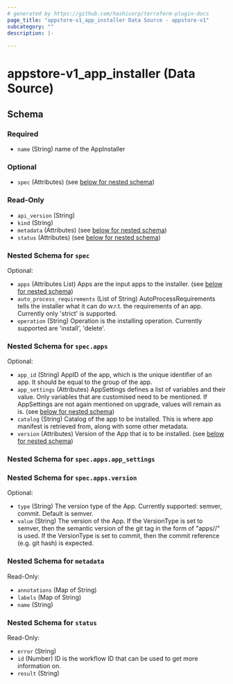 ```yaml
---
# generated by https://github.com/hashicorp/terraform-plugin-docs
page_title: "appstore-v1_app_installer Data Source - appstore-v1"
subcategory: ""
description: |-
  
---
```


# appstore-v1_app_installer (Data Source)





<!-- schema generated by tfplugindocs -->
## Schema

### Required

- `name` (String) name of the AppInstaller

### Optional

- `spec` (Attributes) (see [below for nested schema](#nestedatt--spec))

### Read-Only

- `api_version` (String)
- `kind` (String)
- `metadata` (Attributes) (see [below for nested schema](#nestedatt--metadata))
- `status` (Attributes) (see [below for nested schema](#nestedatt--status))

<a id="nestedatt--spec"></a>
### Nested Schema for `spec`

Optional:

- `apps` (Attributes List) Apps are the input apps to the installer. (see [below for nested schema](#nestedatt--spec--apps))
- `auto_process_requirements` (List of String) AutoProcessRequirements tells the installer what it can do w.r.t. the requirements of an app.
Currently only 'strict' is supported.
- `operation` (String) Operation is the installing operation.
Currently supported are 'install', 'delete'.

<a id="nestedatt--spec--apps"></a>
### Nested Schema for `spec.apps`

Optional:

- `app_id` (String) AppID of the app, which is the unique identifier of an app. It should be equal to the group of the app.
- `app_settings` (Attributes) AppSettings defines a list of variables and their value. Only variables that are customised need to be mentioned.
If AppSettings are not again mentioned on upgrade, values will remain as is. (see [below for nested schema](#nestedatt--spec--apps--app_settings))
- `catalog` (String) Catalog of the app to be installed.
This is where app manifest is retrieved from, along with some other metadata.
- `version` (Attributes) Version of the App that is to be installed. (see [below for nested schema](#nestedatt--spec--apps--version))

<a id="nestedatt--spec--apps--app_settings"></a>
### Nested Schema for `spec.apps.app_settings`


<a id="nestedatt--spec--apps--version"></a>
### Nested Schema for `spec.apps.version`

Optional:

- `type` (String) The version type of the App. Currently supported: semver, commit.
Default is semver.
- `value` (String) The version of the App.
If the VersionType is set to semver,
then the semantic version of the git tag in the form of "apps/<appname>/<semver>" is used.
If the VersionType is set to commit,
then the commit reference (e.g. git hash) is expected.




<a id="nestedatt--metadata"></a>
### Nested Schema for `metadata`

Read-Only:

- `annotations` (Map of String)
- `labels` (Map of String)
- `name` (String)


<a id="nestedatt--status"></a>
### Nested Schema for `status`

Read-Only:

- `error` (String)
- `id` (Number) ID is the workflow ID that can be used to get more information on.
- `result` (String)

